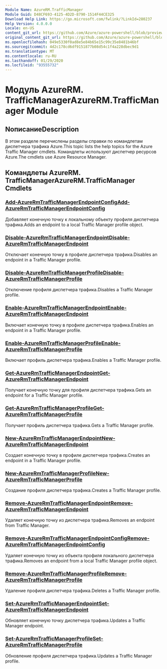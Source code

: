 ```yaml
---
Module Name: AzureRM.TrafficManager
Module Guid: D48CF693-4125-4D2D-8790-1514F44CE325
Download Help Link: https://go.microsoft.com/fwlink/?LinkId=280237
Help Version: 4.0.0.0
Locale: en-US
content_git_url: https://github.com/Azure/azure-powershell/blob/preview/src/ResourceManager/TrafficManager/Commands.TrafficManager2/help/AzureRM.TrafficManager.md
original_content_git_url: https://github.com/Azure/azure-powershell/blob/preview/src/ResourceManager/TrafficManager/Commands.TrafficManager2/help/AzureRM.TrafficManager.md
ms.openlocfilehash: 049e5330f0ad8e5e84b65e15c99c35e8481b46bf
ms.sourcegitcommit: 4d2c178cd6df9151877b08d54c1f4a228dbec9d1
ms.translationtype: MT
ms.contentlocale: ru-RU
ms.lasthandoff: 01/29/2020
ms.locfileid: "93555732"
---
```

# <span data-ttu-id="a47c8-101">Модуль AzureRM. TrafficManager</span><span class="sxs-lookup"><span data-stu-id="a47c8-101">AzureRM.TrafficManager Module</span></span>
## <span data-ttu-id="a47c8-102">Nописание</span><span class="sxs-lookup"><span data-stu-id="a47c8-102">Description</span></span>
<span data-ttu-id="a47c8-103">В этом разделе перечислены разделы справки по командлетам диспетчера трафика Azure.</span><span class="sxs-lookup"><span data-stu-id="a47c8-103">This topic lists the help topics for the Azure Traffic Manager cmdlets.</span></span> <span data-ttu-id="a47c8-104">Командлеты используют диспетчер ресурсов Azure.</span><span class="sxs-lookup"><span data-stu-id="a47c8-104">The cmdlets use Azure Resource Manager.</span></span>

## <span data-ttu-id="a47c8-105">Командлеты AzureRM. TrafficManager</span><span class="sxs-lookup"><span data-stu-id="a47c8-105">AzureRM.TrafficManager Cmdlets</span></span>
### [<span data-ttu-id="a47c8-106">Add-AzureRmTrafficManagerEndpointConfig</span><span class="sxs-lookup"><span data-stu-id="a47c8-106">Add-AzureRmTrafficManagerEndpointConfig</span></span>](Add-AzureRmTrafficManagerEndpointConfig.md)
<span data-ttu-id="a47c8-107">Добавляет конечную точку к локальному объекту профиля диспетчера трафика.</span><span class="sxs-lookup"><span data-stu-id="a47c8-107">Adds an endpoint to a local Traffic Manager profile object.</span></span>

### [<span data-ttu-id="a47c8-108">Disable-AzureRmTrafficManagerEndpoint</span><span class="sxs-lookup"><span data-stu-id="a47c8-108">Disable-AzureRmTrafficManagerEndpoint</span></span>](Disable-AzureRmTrafficManagerEndpoint.md)
<span data-ttu-id="a47c8-109">Отключает конечную точку в профиле диспетчера трафика.</span><span class="sxs-lookup"><span data-stu-id="a47c8-109">Disables an endpoint in a Traffic Manager profile.</span></span>

### [<span data-ttu-id="a47c8-110">Disable-AzureRmTrafficManagerProfile</span><span class="sxs-lookup"><span data-stu-id="a47c8-110">Disable-AzureRmTrafficManagerProfile</span></span>](Disable-AzureRmTrafficManagerProfile.md)
<span data-ttu-id="a47c8-111">Отключение профиля диспетчера трафика.</span><span class="sxs-lookup"><span data-stu-id="a47c8-111">Disables a Traffic Manager profile.</span></span>

### [<span data-ttu-id="a47c8-112">Enable-AzureRmTrafficManagerEndpoint</span><span class="sxs-lookup"><span data-stu-id="a47c8-112">Enable-AzureRmTrafficManagerEndpoint</span></span>](Enable-AzureRmTrafficManagerEndpoint.md)
<span data-ttu-id="a47c8-113">Включает конечную точку в профиле диспетчера трафика.</span><span class="sxs-lookup"><span data-stu-id="a47c8-113">Enables an endpoint in a Traffic Manager profile.</span></span>

### [<span data-ttu-id="a47c8-114">Enable-AzureRmTrafficManagerProfile</span><span class="sxs-lookup"><span data-stu-id="a47c8-114">Enable-AzureRmTrafficManagerProfile</span></span>](Enable-AzureRmTrafficManagerProfile.md)
<span data-ttu-id="a47c8-115">Включает профиль диспетчера трафика.</span><span class="sxs-lookup"><span data-stu-id="a47c8-115">Enables a Traffic Manager profile.</span></span>

### [<span data-ttu-id="a47c8-116">Get-AzureRmTrafficManagerEndpoint</span><span class="sxs-lookup"><span data-stu-id="a47c8-116">Get-AzureRmTrafficManagerEndpoint</span></span>](Get-AzureRmTrafficManagerEndpoint.md)
<span data-ttu-id="a47c8-117">Получает конечную точку для профиля диспетчера трафика.</span><span class="sxs-lookup"><span data-stu-id="a47c8-117">Gets an endpoint for a Traffic Manager profile.</span></span>

### [<span data-ttu-id="a47c8-118">Get-AzureRmTrafficManagerProfile</span><span class="sxs-lookup"><span data-stu-id="a47c8-118">Get-AzureRmTrafficManagerProfile</span></span>](Get-AzureRmTrafficManagerProfile.md)
<span data-ttu-id="a47c8-119">Получает профиль диспетчера трафика.</span><span class="sxs-lookup"><span data-stu-id="a47c8-119">Gets a Traffic Manager profile.</span></span>

### [<span data-ttu-id="a47c8-120">New-AzureRmTrafficManagerEndpoint</span><span class="sxs-lookup"><span data-stu-id="a47c8-120">New-AzureRmTrafficManagerEndpoint</span></span>](New-AzureRmTrafficManagerEndpoint.md)
<span data-ttu-id="a47c8-121">Создает конечную точку в профиле диспетчера трафика.</span><span class="sxs-lookup"><span data-stu-id="a47c8-121">Creates an endpoint in a Traffic Manager profile.</span></span>

### [<span data-ttu-id="a47c8-122">New-AzureRmTrafficManagerProfile</span><span class="sxs-lookup"><span data-stu-id="a47c8-122">New-AzureRmTrafficManagerProfile</span></span>](New-AzureRmTrafficManagerProfile.md)
<span data-ttu-id="a47c8-123">Создание профиля диспетчера трафика.</span><span class="sxs-lookup"><span data-stu-id="a47c8-123">Creates a Traffic Manager profile.</span></span>

### [<span data-ttu-id="a47c8-124">Remove-AzureRmTrafficManagerEndpoint</span><span class="sxs-lookup"><span data-stu-id="a47c8-124">Remove-AzureRmTrafficManagerEndpoint</span></span>](Remove-AzureRmTrafficManagerEndpoint.md)
<span data-ttu-id="a47c8-125">Удаляет конечную точку из диспетчера трафика.</span><span class="sxs-lookup"><span data-stu-id="a47c8-125">Removes an endpoint from Traffic Manager.</span></span>

### [<span data-ttu-id="a47c8-126">Remove-AzureRmTrafficManagerEndpointConfig</span><span class="sxs-lookup"><span data-stu-id="a47c8-126">Remove-AzureRmTrafficManagerEndpointConfig</span></span>](Remove-AzureRmTrafficManagerEndpointConfig.md)
<span data-ttu-id="a47c8-127">Удаляет конечную точку из объекта профиля локального диспетчера трафика.</span><span class="sxs-lookup"><span data-stu-id="a47c8-127">Removes an endpoint from a local Traffic Manager profile object.</span></span>

### [<span data-ttu-id="a47c8-128">Remove-AzureRmTrafficManagerProfile</span><span class="sxs-lookup"><span data-stu-id="a47c8-128">Remove-AzureRmTrafficManagerProfile</span></span>](Remove-AzureRmTrafficManagerProfile.md)
<span data-ttu-id="a47c8-129">Удаление профиля диспетчера трафика.</span><span class="sxs-lookup"><span data-stu-id="a47c8-129">Deletes a Traffic Manager profile.</span></span>

### [<span data-ttu-id="a47c8-130">Set-AzureRmTrafficManagerEndpoint</span><span class="sxs-lookup"><span data-stu-id="a47c8-130">Set-AzureRmTrafficManagerEndpoint</span></span>](Set-AzureRmTrafficManagerEndpoint.md)
<span data-ttu-id="a47c8-131">Обновляет конечную точку диспетчера трафика.</span><span class="sxs-lookup"><span data-stu-id="a47c8-131">Updates a Traffic Manager endpoint.</span></span>

### [<span data-ttu-id="a47c8-132">Set-AzureRmTrafficManagerProfile</span><span class="sxs-lookup"><span data-stu-id="a47c8-132">Set-AzureRmTrafficManagerProfile</span></span>](Set-AzureRmTrafficManagerProfile.md)
<span data-ttu-id="a47c8-133">Обновление профиля диспетчера трафика.</span><span class="sxs-lookup"><span data-stu-id="a47c8-133">Updates a Traffic Manager profile.</span></span>

